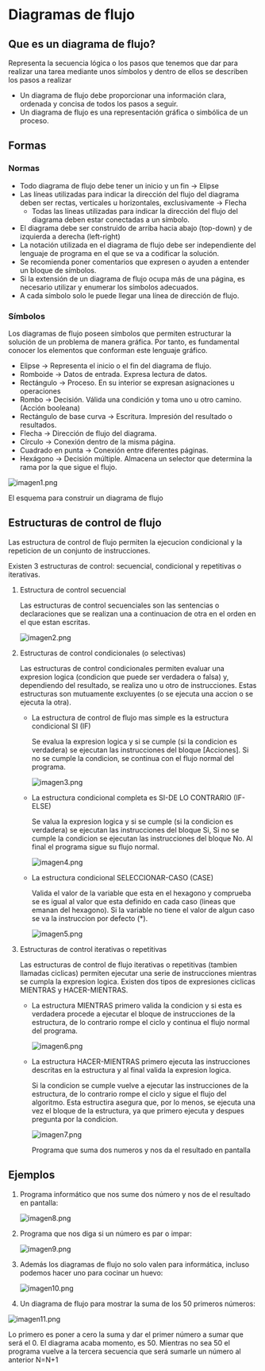 # Diagramas de flujo

## Que es un diagrama de flujo?

Representa la secuencia lógica o los pasos que tenemos que dar para realizar una tarea mediante unos símbolos y dentro de ellos se describen los pasos a realizar

- Un diagrama de flujo debe proporcionar una información clara, ordenada y concisa de todos los pasos a seguir.
- Un diagrama de flujo es una representación gráfica o simbólica de un proceso.

## Formas

### Normas

- Todo diagrama de flujo debe tener un inicio y un fin → Elipse
- Las líneas utilizadas para indicar la dirección del flujo del diagrama deben ser rectas, verticales u horizontales, exclusivamente → Flecha
    - Todas las líneas utilizadas para indicar la dirección del flujo del diagrama deben estar conectadas a un símbolo.
- El diagrama debe ser construido de arriba hacia abajo (top-down) y de izquierda a derecha (left-right)
- La notación utilizada en el diagrama de flujo debe ser independiente del lenguaje de programa en el que se va a codificar la solución.
- Se recomienda poner comentarios que expresen o ayuden a entender un bloque de símbolos.
- Si la extensión de un diagrama de flujo ocupa más de una página, es necesario utilizar y enumerar los símbolos adecuados.
- A cada símbolo solo le puede llegar una línea de dirección de flujo.

### Símbolos

Los diagramas de flujo poseen símbolos que permiten estructurar la solución de un problema de manera gráfica. Por tanto, es fundamental conocer los elementos que conforman este lenguaje gráfico.

- Elipse → Representa el inicio o el fin del diagrama de flujo.
- Romboide → Datos de entrada. Expresa lectura de datos.
- Rectángulo → Proceso. En su interior se expresan asignaciones u operaciones
- Rombo → Decisión. Válida una condición y toma uno u otro camino. (Acción booleana)
- Rectángulo de base curva → Escritura. Impresión del resultado o resultados.
- Flecha → Dirección de flujo del diagrama.
- Círculo → Conexión dentro de la misma página.
- Cuadrado en punta → Conexión entre diferentes páginas.
- Hexágono → Decisión múltiple. Almacena un selector que determina la rama por la que sigue el flujo.

![imagen1.png](/Imagenes/imagen1.png)

El esquema para construir un diagrama de flujo

## Estructuras de control de flujo

Las estructura de control de flujo permiten la ejecucion condicional y la repeticion de un conjunto de instrucciones.

Existen 3 estructuras de control: secuencial, condicional y repetitivas o iterativas.

1. Estructura de control secuencial
    
    
    Las estructuras de control secuenciales son las sentencias o declaraciones que se realizan una a continuacion de otra en el orden en el que estan escritas.
    
    ![imagen2.png](/Imagenes/imagen2.png)
    
2. Estructuras de control condicionales (o selectivas)
    
    Las estructuras de control condicionales permiten evaluar una expresion logica (condicion que puede ser verdadera o falsa) y, dependiendo del resultado, se realiza uno u otro de instrucciones. Estas estructuras son mutuamente excluyentes (o se ejecuta una accion o se ejecuta la otra).
    
    - La estructura de control de flujo mas simple es la estructura condicional SI (IF)
        
        
        Se evalua la expresion logica y si se cumple (si la condicion es verdadera) se ejecutan las instrucciones del bloque [Acciones]. Si no se cumple la condicion, se continua con el flujo normal del programa.
        
        ![imagen3.png](/Imagenes/imagen3.png)
        
    - La estructura condicional completa es SI-DE LO CONTRARIO (IF-ELSE)
        
        
        Se valua la expresion logica y si se cumple (si la condicion es verdadera) se ejecutan las instrucciones del bloque Si, Si no se cumple la condicion se ejecutan las instrucciones del bloque No. Al final el programa sigue su flujo normal.
        
        ![imagen4.png](/Imagenes/imagen4.png)
        
    - La estructura condicional SELECCIONAR-CASO (CASE)
        
        
        Valida el valor de la variable que esta en el hexagono y comprueba se es igual al valor que esta definido en cada caso (lineas que emanan del hexagono). Si la variable no tiene el valor de algun caso se va la instruccion por defecto (*).
        
        ![imagen5.png](/Imagenes/imagen5.png)
        
3. Estructuras de control iterativas o repetitivas
    
    Las estructuras de control de flujo iterativas o repetitivas (tambien llamadas ciclicas) permiten ejecutar una serie de instrucciones mientras se cumpla la expresion logica. Existen dos tipos de expresiones ciclicas MIENTRAS y HACER-MIENTRAS.
    
    - La estructura MIENTRAS primero valida la condicion y si esta es verdadera procede a ejecutar el bloque de instrucciones de la estructura, de lo contrario rompe el ciclo y continua el flujo normal del programa.
        
        ![imagen6.png](/Imagenes/imagen6.png)
        
    - La estructura HACER-MIENTRAS primero ejecuta las instrucciones descritas en la estructura y al final valida la expresion logica.
        
        
        Si la condicion se cumple vuelve a ejecutar las instrucciones de la estructura, de lo contrario rompe el ciclo y sigue el flujo del algoritmo. Esta estructira asegura que, por lo menos, se ejecuta una vez el bloque de la estructura, ya que primero ejecuta y despues pregunta por la condicion.
        
        ![imagen7.png](/Imagenes/imagen7.png)
        
        Programa que suma dos numeros y nos da el resultado en pantalla
        

## Ejemplos

1. Programa informático que nos sume dos número y nos de el resultado en pantalla:
    
    ![imagen8.png](/Imagenes/imagen8.png)
    
2. Programa que nos diga si un número es par o impar:
    
    ![imagen9.png](/Imagenes/imagen9.png)
    

1. Además los diagramas de flujo no solo valen para informática,
incluso podemos hacer uno para cocinar un huevo:
    
    ![imagen10.png](/Imagenes/imagen10.png)
    
2. Un diagrama de flujo para mostrar la suma de los 50 primeros números:

![imagen11.png](/Imagenes/imagen11.png)

Lo primero es poner a cero la suma y dar el primer número a sumar que será el 0. El diagrama acaba momento, es 50. Mientras no sea 50 el programa vuelve a la tercera secuencia que será sumarle un número al anterior N=N+1